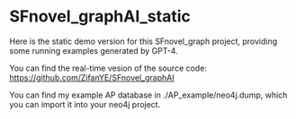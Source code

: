 # SFnovel_graphAI_static

Here is the static demo version for this SFnovel_graph project, providing some running examples generated by GPT-4.

You can find the real-time vesion of the source code: https://github.com/ZifanYE/SFnovel_graphAI


You can find my example AP database in ./AP_example/neo4j.dump, which you can import it into your neo4j project.



